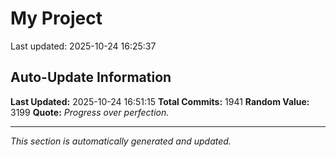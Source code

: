 # My Project


Last updated: 2025-10-24 16:25:37




























































































































































































































































































































































































































































































































































































































































































































































































































































































































































































































































































































































































































































































































































































































































































































































































































































































































































































































































































































































































































































































































































































































































































































































































































## Auto-Update Information

**Last Updated:** 2025-10-24 16:51:15
**Total Commits:** 1941
**Random Value:** 3199
**Quote:** _Progress over perfection._

---
_This section is automatically generated and updated._